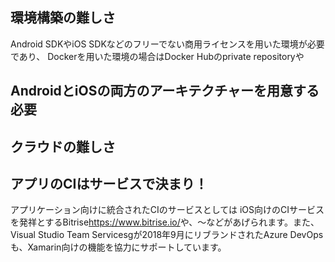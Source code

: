 
## 環境構築の難しさ

Android SDKやiOS SDKなどのフリーでない商用ライセンスを用いた環境が必要であり、
Dockerを用いた環境の場合はDocker Hubのprivate repositoryや

## AndroidとiOSの両方のアーキテクチャーを用意する必要

## クラウドの難しさ

## アプリのCIはサービスで決まり！

アプリケーション向けに統合されたCIのサービスとしては
iOS向けのCIサービスを発祥とするBitrise<span class="footnote">https://www.bitrise.io/</span>や、～などがあげられます。また、Visual Studio Team Servicesgが2018年9月にリブランドされたAzure DevOpsも、Xamarin向けの機能を協力にサポートしています。
